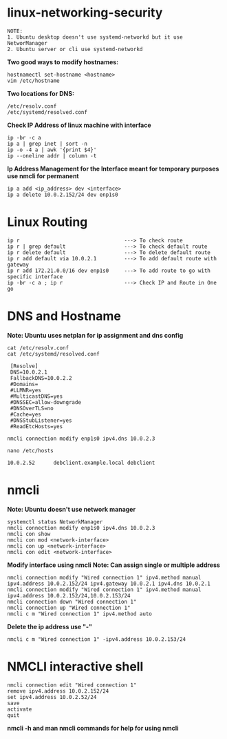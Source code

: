 # linux-networking-security
```
NOTE:
1. Ubuntu desktop doesn't use systemd-networkd but it use NetworManager
2. Ubuntu server or cli use systemd-networkd
```
**Two good ways to modify hostnames:**
```
hostnamectl set-hostname <hostname>
vim /etc/hostname
```
**Two locations for DNS:**
```
/etc/resolv.conf
/etc/systemd/resolved.conf
```
**Check IP Address of linux machine with interface**
```
ip -br -c a
ip a | grep inet | sort -n
ip -o -4 a | awk '{print $4}'
ip --oneline addr | column -t
```
**Ip Address Management for the Interface meant for temporary purposes use nmcli for permanent**
```
ip a add <ip_address> dev <interface>
ip a delete 10.0.2.152/24 dev enp1s0

```
# Linux Routing
```
ip r                                  ---> To check route
ip r | grep default                   ---> To check default route
ip r delete default                   ---> To delete default route
ip r add default via 10.0.2.1         ---> To add default route with gateway
ip r add 172.21.0.0/16 dev enp1s0     ---> To add route to go with specific interface
ip -br -c a ; ip r                    ---> Check IP and Route in One go
```
# DNS and Hostname
**Note: Ubuntu uses netplan for ip assignment and dns config**
```
cat /etc/resolv.conf
cat /etc/systemd/resolved.conf

 [Resolve]
 DNS=10.0.2.1
 FallbackDNS=10.0.2.2
 #Domains=
 #LLMNR=yes
 #MulticastDNS=yes
 #DNSSEC=allow-downgrade
 #DNSOverTLS=no
 #Cache=yes
 #DNSStubListener=yes
 #ReadEtcHosts=yes

nmcli connection modify enp1s0 ipv4.dns 10.0.2.3

nano /etc/hosts

10.0.2.52      debclient.example.local debclient
```
# nmcli
**Note: Ubuntu doesn't use network manager**
```
systemctl status NetworkManager
nmcli connection modify enp1s0 ipv4.dns 10.0.2.3
nmcli con show
nmcli con mod <network-interface>
nmcli con up <network-interface>
nmcli con edit <network-interface>
```
**Modify interface using nmcli**
**Note: Can assign single or multiple address**
```
nmcli connection modify "Wired connection 1" ipv4.method manual ipv4.address 10.0.2.152/24 ipv4.gateway 10.0.2.1 ipv4.dns 10.0.2.1
nmcli connection modify "Wired connection 1" ipv4.method manual ipv4.address 10.0.2.152/24,10.0.2.153/24
nmcli connection down "Wired connection 1"
nmcli connection up "Wired connection 1"
nmcli c m "Wired connection 1" ipv4.method auto
```
**Delete the ip address use "-"**
```
nmcli c m "Wired connection 1" -ipv4.address 10.0.2.153/24
```

# NMCLI interactive shell
```
nmcli connection edit "Wired connection 1"
remove ipv4.address 10.0.2.152/24
set ipv4.address 10.0.2.52/24
save
activate
quit
```
**nmcli -h and man nmcli commands for help for using nmcli**

